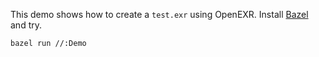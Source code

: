 This demo shows how to create a `test.exr` using OpenEXR.
Install [Bazel](https://bazel.build/) and try.

```shell
bazel run //:Demo 
```
